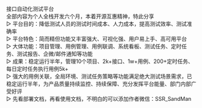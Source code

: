 接口自动化测试平台  
全部内容为个人全栈开发六个月，本着开源互惠精神，特此分享  
▷ 平台目的：降低测试人员的测试时间成本、人力成本，提高测试效率、测试准确率  
▷ 平台特色：简而精但功能又丰富强大、可视化强、用户易上手、高可用平台  
▷ 大体功能：项目管理、用例管理、用例联调、系统看板、测试任务、定时任务、测试报告、企微/邮件通知等功能  
▷ 成果：稳定运行半年，管理10个项目、2k+接口、1w+用例、200+定时任务、每日定时任务执行用例5k+  
▷ 强大的用例关联，全局环境、测试任务策略等功能满足绝大测试场景需求，已稳定运行半年，为产品质量持续监控、持续保障、充分发挥平台能量、部门内部广受好评  
▷ 先看部署文档，再看使用文档，不明白的可以添加作者微信：SSR_SandMan  
